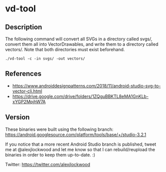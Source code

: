 # vd-tool

## Description

The following command will convert all SVGs in a directory called svgs/, convert them all into VectorDrawables, and write them to a directory called vectors/. Note that both directories must exist beforehand.

`./vd-tool -c -in svgs/ -out vectors/`

## References
- <https://www.androiddesignpatterns.com/2018/11/android-studio-svg-to-vector-cli.html>
- <https://drive.google.com/drive/folders/1ZQguBBKTL8eMA1GnKLb-xYGP2MpjhW7A>

## Version

These binaries were built using the following branch: <https://android.googlesource.com/platform/tools/base/+/studio-3.2.1>

If you notice that a more recent Android Studio branch is published, tweet me at @alexjlockwood and let me know so that I can rebuild/reupload the binaries in order to keep them up-to-date. :)

Twitter: <https://twitter.com/alexjlockwood>
